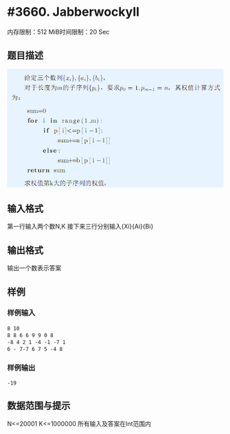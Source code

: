 # #3660. JabberwockyII

内存限制：512 MiB时间限制：20 Sec

## 题目描述

![](upload/201407/aa.jpg)

## 输入格式

第一行输入两个数N,K
接下来三行分别输入{Xi}{Ai}{Bi}

## 输出格式

输出一个数表示答案

## 样例

### 样例输入

    
    8 10
    8 8 6 6 9 9 0 8
    -8 4 2 1 -4 -1 -7 1
    6 - 7-7 6 7 5 -4 8
    
    
    
    

### 样例输出

    
    -19
    
    

## 数据范围与提示

N<=20001
K<=1000000
所有输入及答案在Int范围内
